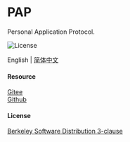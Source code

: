 # PAP
Personal Application Protocol.

![License](https://img.shields.io/badge/license-GPL%20v3-blue)

English | [简体中文](https://github.com/xxyjskx1987/PAP/blob/main/README_zh.md)

#### Resource

[Gitee](https://gitee.com/dfz/PAP)  
[Github](https://github.com/xxyjskx1987/PAP)

#### License

[Berkeley Software Distribution 3-clause](https://github.com/xxyjskx1987/file-split-merge/blob/main/LICENSE)
